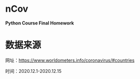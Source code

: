 # nCov
**Python Course Final Homework**

# 数据来源
网址：https://www.worldometers.info/coronavirus/#countries

时间：2020.12.1-2020.12.15
